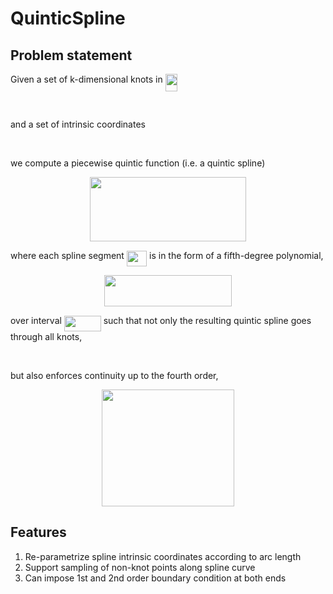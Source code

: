 # QuinticSpline

## Problem statement

Given a set of k-dimensional knots in <img src="/tex/76b11a20d53ed4d10c9d38e8b4ecd46a.svg?invert_in_darkmode&sanitize=true" align=middle width=19.13820809999999pt height=27.91243950000002pt/>

<p align="center"><img src="/tex/ad29cc071e37ebf7a97f637df0bd36ed.svg?invert_in_darkmode&sanitize=true" align=middle width=150.0706713pt height=16.438356pt/></p>

and a set of intrinsic coordinates

<p align="center"><img src="/tex/4c70ced8b69102238cf037f31909e76b.svg?invert_in_darkmode&sanitize=true" align=middle width=122.29675755pt height=16.438356pt/></p>

we compute a piecewise quintic function (i.e. a quintic spline)

<p align="center"><img src="/tex/5dafbb30d09a9768c6ccb96a5169543b.svg?invert_in_darkmode&sanitize=true" align=middle width=249.63393674999998pt height=102.9954717pt/></p>

where each spline segment <img src="/tex/a5e6e63dee617a780bd4c040a604b665.svg?invert_in_darkmode&sanitize=true" align=middle width=32.21945099999999pt height=24.65753399999998pt/>
is in the form of a fifth-degree polynomial,

<p align="center"><img src="/tex/042cbda0c9011a36a557e7056ed8f12c.svg?invert_in_darkmode&sanitize=true" align=middle width=204.3037326pt height=49.59602339999999pt/></p>

over interval <img src="/tex/489dfef0eefc2611fce620116590ce89.svg?invert_in_darkmode&sanitize=true" align=middle width=58.903985249999984pt height=24.65753399999998pt/> such that not only
the resulting quintic spline goes through all knots,

<p align="center"><img src="/tex/c66608ece98d1e21f12a1d508fe3b60f.svg?invert_in_darkmode&sanitize=true" align=middle width=139.45180755pt height=16.438356pt/></p>

but also enforces continuity up to the fourth order,

<p align="center"><img src="/tex/13048de7793bfa44585e3e507d77d5c8.svg?invert_in_darkmode&sanitize=true" align=middle width=212.14867409999997pt height=187.3991658pt/></p>

## Features

1. Re-parametrize spline intrinsic coordinates according to arc length 
2. Support sampling of non-knot points along spline curve
3. Can impose 1st and 2nd order boundary condition at both ends
